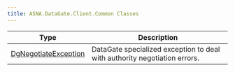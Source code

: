 ```yaml
---
title: ASNA.DataGate.Client.Common Classes
---
```



| Type | Description |
| --- | --- |
| [DgNegotiateException](/reference/datagate/data-gate-client-common/dg-negotiate-exception.html) | DataGate specialized exception to deal with authority negotiation errors. |

